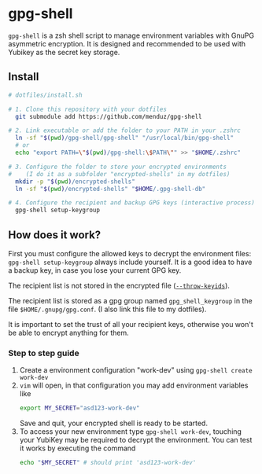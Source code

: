 # gpg-shell

`gpg-shell` is a zsh shell script to manage environment variables with GnuPG asymmetric encryption. It is designed and recommended to be used with Yubikey as the secret key storage.

## Install

```bash
# dotfiles/install.sh

# 1. Clone this repository with your dotfiles
  git submodule add https://github.com/menduz/gpg-shell

# 2. Link executable or add the folder to your PATH in your .zshrc
  ln -sf "$(pwd)/gpg-shell/gpg-shell" "/usr/local/bin/gpg-shell"
  # or
  echo "export PATH=\"$(pwd)/gpg-shell:\$PATH\"" >> "$HOME/.zshrc"

# 3. Configure the folder to store your encrypted environments
#    (I do it as a subfolder "encrypted-shells" in my dotfiles)
  mkdir -p "$(pwd)/encrypted-shells"
  ln -sf "$(pwd)/encrypted-shells" "$HOME/.gpg-shell-db"

# 4. Configure the recipient and backup GPG keys (interactive process)
  gpg-shell setup-keygroup
```

## How does it work?

First you must configure the allowed keys to decrypt the environment files: `gpg-shell setup-keygroup` always include yourself. It is a good idea to have a backup key, in case you lose your current GPG key.

The recipient list is not stored in the encrypted file ([`--throw-keyids`](https://www.gnupg.org/gph/en/manual/r2110.html)).

The recipient list is stored as a gpg group named `gpg_shell_keygroup` in the file `$HOME/.gnupg/gpg.conf`. (I also link this file to my dotfiles).

It is important to set the trust of all your recipient keys, otherwise you won't be able to encrypt anything for them.

### Step to step guide

1. Create a environment configuration "work-dev" using `gpg-shell create work-dev`
2. `vim` will open, in that configuration you may add environment variables like
   ```bash
   export MY_SECRET="asd123-work-dev"
   ```
   Save and quit, your encrypted shell is ready to be started.
3. To access your new environment type `gpg-shell work-dev`, touching your YubiKey may be required to decrypt the environment. You can test it works by executing the command
   ```bash
   echo "$MY_SECRET" # should print 'asd123-work-dev'
   ```